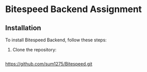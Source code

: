 # Bitespeed Backend Assignment

## Installation
To install Bitespeed Backend, follow these steps:
1. Clone the repository:
   ```bash
https://github.com/sum1275/Bitespeed.git
